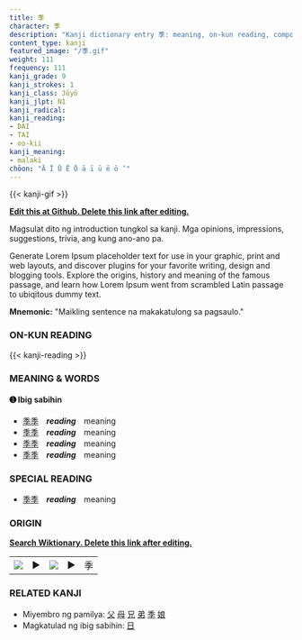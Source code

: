 ```yaml
---
title: 季
character: 季
description: "Kanji dictionary entry 季: meaning, on-kun reading, compounds, origin, related kanji"
content_type: kanji
featured_image: "/季.gif"
weight: 111
frequency: 111
kanji_grade: 9
kanji_strokes: 1
kanji_class: Jōyō
kanji_jlpt: N1
kanji_radical: 
kanji_reading: 
- DAI
- TAI
- oo-kii
kanji_meaning:
- malaki
chōon: "Ā Ī Ū Ē Ō ā ī ū ē ō ’"
---
```

[//]: # (Don't edit the line below. Kanji animated GIF code is automatically generated.)
{{< kanji-gif >}}

[//]: # (Edit below this line.)

**[Edit this at Github. Delete this link after editing.](https://github.com/tim0g/tim/tree/main/content/kanji/季/index.md)**

Magsulat dito ng introduction tungkol sa kanji. Mga opinions, impressions, suggestions, trivia, ang kung ano-ano pa.

Generate Lorem Ipsum placeholder text for use in your graphic, print and web layouts, and discover plugins for your favorite writing, design and blogging tools. Explore the origins, history and meaning of the famous passage, and learn how Lorem Ipsum went from scrambled Latin passage to ubiqitous dummy text.
 
**Mnemonic:** "Maikling sentence na makakatulong sa pagsaulo."

### ON-KUN READING

[//]: # (Don't edit the line below. ON-KUN READING code is automatically generated.)
{{< kanji-reading >}}

### MEANING & WORDS

#### ➊ **Ibig sabihin**
  - [季](../季)[季](../季)　***reading***　meaning
  - [季](../季)[季](../季)　***reading***　meaning
  - [季](../季)[季](../季)　***reading***　meaning
  - [季](../季)[季](../季)　***reading***　meaning

### SPECIAL READING
  - [季](../季)[季](../季)　***reading***　meaning

### ORIGIN

**[Search Wiktionary. Delete this link after editing.](https://wiktionary.org/wiki/季)**
<table class="kanji-table"><tr><td>
<img src="60px-季-bronze.svg.png">
</td><td>▶</td><td>
<img src="60px-季-oracle.svg.png">
</td><td>▶</td>
<td class="kanji-origin">季</td>
</tr></table>

### RELATED KANJI
- Miyembro ng pamilya: [父](../父) [母](../母) [兄](../兄) [弟](../弟) [季](../季) [娘](../娘)
- Magkatulad ng ibig sabihin: [日](../日)
